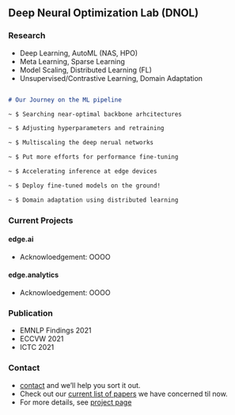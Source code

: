## Deep Neural Optimization Lab (DNOL)

### Research
- Deep Learning, AutoML (NAS, HPO)
- Meta Learning, Sparse Learning
- Model Scaling, Distributed Learning (FL)
- Unsupervised/Contrastive Learning, Domain Adaptation

```markdown

# Our Journey on the ML pipeline

~ $ Searching near-optimal backbone arhcitectures

~ $ Adjusting hyperparameters and retraining

~ $ Multiscaling the deep nerual networks

~ $ Put more efforts for performance fine-tuning

~ $ Accelerating inference at edge devices

~ $ Deploy fine-tuned models on the ground!

~ $ Domain adaptation using distributed learning

```

### Current Projects

#### edge.ai
- Acknowloedgement: OOOO

#### edge.analytics
- Acknowloedgement: OOOO

### Publication
- EMNLP Findings 2021
- ECCVW 2021
- ICTC 2021

### Contact
- [contact](yhmoon@etri.re.kr) and we’ll help you sort it out.
- Check out our [current list of papers](https://github.com/etri-edgeai/etri-edgeai.github.io/wiki/References) we have concerned til now.
- For more details, see [project page](https://etri-edgeai.github.io)
